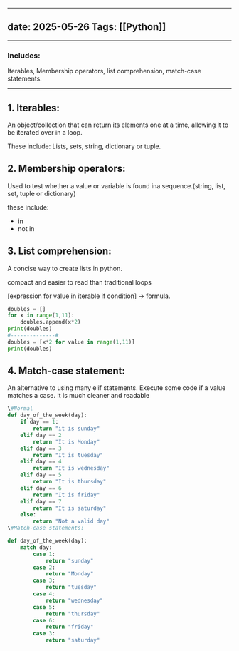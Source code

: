 
---
date: 2025-05-26
Tags: [[Python]] 
---



---
### Includes:

Iterables, Membership operators, list comprehension, match-case statements.

---

  

## 1. Iterables:

An object/collection that can return its elements one at a time, allowing it to be iterated over in a loop.

These include: Lists, sets, string, dictionary or tuple.

  

## 2. Membership operators:

Used to test whether a value or variable is found ina sequence.(string, list, set, tuple or dictionary)

these include:

- in
- not in

  

## 3. List comprehension:

A concise way to create lists in python.

compact and easier to read than traditional loops

[expression for value in iterable if condition] → formula.

```Python
doubles = []
for x in range(1,11):
	doubles.append(x*2)
print(doubles)
#--------------#
doubles = [x*2 for value in range(1,11)]
print(doubles)
```

  

## 4. Match-case statement:

An alternative to using many elif statements. Execute some code if a value matches a case. It is much cleaner and readable

  

```Python
\#Normal
def day_of_the_week(day):
	if day == 1:
		return "it is sunday"	
	elif day == 2
		return "It is Monday"
	elif day == 3
		return "It is tuesday"
	elif day == 4
		return "It is wednesday"
	elif day == 5
		return "It is thursday"
	elif day == 6
		return "It is friday"
	elif day == 7
		return "It is saturday"
	else:
		return "Not a valid day"
\#Match-case statements:

def day_of_the_week(day):
	match day:
		case 1:
			return "sunday"
		case 2:
			return "Monday"
		case 3:
			return "tuesday"
		case 4:
			return "wednesday"
		case 5:
			return "thursday"
		case 6:
			return "friday"
		case 3:
			return "saturday"
		
		
```